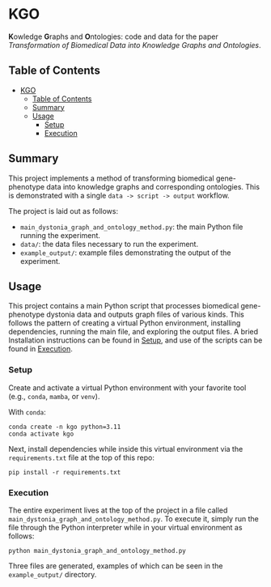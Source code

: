 # KGO

**K**owledge **G**raphs and **O**ntologies: code and data for the paper *Transformation of Biomedical Data into Knowledge Graphs and Ontologies*.

## Table of Contents

- [KGO](#kgo)
  - [Table of Contents](#table-of-contents)
  - [Summary](#summary)
  - [Usage](#usage)
    - [Setup](#setup)
    - [Execution](#execution)

## Summary

This project implements a method of transforming biomedical gene-phenotype data into knowledge graphs and corresponding ontologies.
This is demonstrated with a single `data -> script -> output` workflow.

The project is laid out as follows:

- `main_dystonia_graph_and_ontology_method.py`: the main Python file running the experiment.
- `data/`: the data files necessary to run the experiment.
- `example_output/`: example files demonstrating the output of the experiment.

## Usage

This project contains a main Python script that processes biomedical gene-phenotype dystonia data and outputs graph files of various kinds.
This follows the pattern of creating a virtual Python environment, installing dependencies, running the main file, and exploring the output files.
A bried Installation instructions can be found in [Setup](#setup), and use of the scripts can be found in [Execution](#execution).

### Setup

Create and activate a virtual Python environment with your favorite tool (e.g., `conda`, `mamba`, or `venv`).

With `conda`:

```shell
conda create -n kgo python=3.11
conda activate kgo
```

Next, install dependencies while inside this virtual environment via the `requirements.txt` file at the top of this repo:

```shell
pip install -r requirements.txt
```

### Execution

The entire experiment lives at the top of the project in a file called `main_dystonia_graph_and_ontology_method.py`.
To execute it, simply run the file through the Python interpreter while in your virtual environment as follows:

```shell
python main_dystonia_graph_and_ontology_method.py
```

Three files are generated, examples of which can be seen in the `example_output/` directory.
